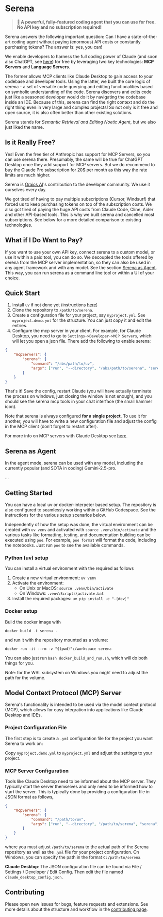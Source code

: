 # Serena

> **🚀 A powerful, fully-featured coding agent that you can use for free. No API key and no subscription required!**


Serena answers the following important question: 
Can I have a state-of-the-art coding agent without paying (enormous) API costs 
or constantly purchasing tokens? The answer is: yes, you can!

We enable developers to harness the full coding power of Claude 
(and soon also ChatGPT, see [here](https://x.com/OpenAIDevs/status/1904957755829481737)) 
for free by leveraging two key technologies: 
**MCP Servers** and **Language Servers**.

The former allows MCP clients like Claude Desktop to gain access to your codebase and developer
tools. Using the latter, we built the core logic of serena - a set of versatile code querying
and editing functionalities based on symbolic understanding of the code. Serena discovers and
edits code just like a seasoned developer would do it by navigating the codebase inside an IDE.
Because of this, serena can find the right context and do the right thing even in very large and
complex projects! So not only is it free and open source, it is also often better than other existing
solutions.

Serena stands for *Semantic Retrieval and Editing Noetic Agent*, but we also just liked the name.


## Is it Really Free?

Yes! Even the free tier of Anthropic has support for MCP Servers, so you can use serena there.
Presumably, the same will be true for ChatGPT Desktop once they add support for MCP servers.
But we do recommend to buy the Claude Pro subscription for 20$ per month as this way the rate
limits are much higher.

Serena is [Oraios AI](https://oraios-ai.de/)'s contribution to the developer community. We use it ourselves every day.

We got tired of having to pay multiple
subscriptions (Cursor, Windsurf) that forced us to keep purchasing tokens on top of the subscription costs.
We also got tired of paying the huge API costs from Claude Code, Cline, Aider and other API-based tools.
This is why we built serena and cancelled most subscriptions. 
See below for a more detailed comparison to existing technologies.

## What if I Do Want to Pay?

If you want to use your own API key, connect serena to a custom model,
or use it within a paid tool, you can do so.
We decoupled the tools offered by serena from the MCP server implementation, so they can also
be used in any agent framework and with any model. See the section [Serena as Agent](#serena-as-agent).
This way, you can run serena as a command line tool or within a UI of your choice.

## Quick Start

1. Install `uv` if not done yet (instructions [here](https://docs.astral.sh/uv/getting-started/installation/))
2. Clone the repository to `/path/to/serena`.
3. Create a configuration file for your project, say `myproject.yml`. See `myproject.demo.yml` for the structure. 
   You can just copy it and edit the entries.
4. Configure the mcp server in your client. For example, for Claude Desktop, you need to go to `Settings->Developer->MCP Servers`,
   which will let you open a json file. There add the following to enable serena:

```json
{
    "mcpServers": {
        "serena": {
            "command": "/abs/path/to/uv",
            "args": ["run", "--directory", "/abs/path/to/serena", "serena", "/abs/path/to/myproject.yml"]
        }
    }
}
```

That's it! Save the config, restart Claude (you will have actually terminate the process on windows, just closing the window is not enough),
and you should see the serena mcp tools in your chat interface (the small hammer icon).

Note that serena is always configured **for a single project**. To use it for another, you will have to
write a new configuration file and adjust the config in the MCP client (don't forget to restart after).

For more info on MCP servers with Claude Desktop see [here](https://modelcontextprotocol.io/quickstart/user).

## Serena as Agent

In the agent mode, serena can be used with any model, including the currently popular (and SOTA in coding)
Gemini-2.5-pro.

...

## Getting Started

You can have a local uv or docker-interpeter based setup. The repository is also 
configured to seamlessly working within a GitHub Codespace. See the instructions
for the various setup scenarios below.

Independently of how the setup was done, the virtual environment can be 
created with `uv venv` and
activated with
`source .venv/bin/activate` and the various tasks like formatting, testing, and documentation building
can be executed using `poe`. For example, `poe format` will format the code, including the 
notebooks. Just run `poe` to see the available commands.

### Python (uv) setup

You can install a virtual environment with the required as follows

1. Create a new virtual environment: `uv venv`
2. Activate the environment:
    * On Unix or MacOS: `source .venv/bin/activate`
    * On Windows: `.venv\Scripts\activate.bat`
3. Install the required packages: `uv pip install -e ".[dev]"`

### Docker setup

Build the docker image with

```shell
docker build -t serena .
```

and run it with the repository mounted as a volume:

```shell
docker run -it --rm -v "$(pwd)":/workspace serena
```

You can also just run `bash docker_build_and_run.sh`, which will do both things
for you.

Note: for the WSL subsystem on Windows you might need to adjust the path for the
volume.

## Model Context Protocol (MCP) Server

Serena's functionality is intended to be used via the model context protocol (MCP),
which allows for easy integration into applications like Claude Desktop and IDEs.

### Project Configuration File

The first step is to create a `.yml` configuration file for the project you want
Serena to work on:

Copy `myproject.demo.yml` to `myproject.yml` and adjust the settings to your project.

### MCP Server Configuration

Tools like Claude Desktop need to be informed about the MCP server.
They typically start the server themselves and only need to be informed how to start
the server. 
This is typically done by providing a configuration file in JSON format as follows,

```json
{
    "mcpServers": {
        "serena": {
            "command": "/path/to/uv",
            "args": ["run", "--directory", "/path/to/serena", "serena", "/path/to/myproject.yml"]
        }
    }
}
```

where you must adjust `/path/to/serena` to the actual path of the Serena repository as well as the `.yml` file
for your project configuration.
On Windows, you can specify the path in the format `C:/path/to/serena`.

**Claude Desktop**: The JSON configuration file can be found via File / Settings / Developer / Edit Config. 
    Then edit the file named `claude_desktop_config.json`.

## Contributing

Please open new issues for bugs, feature requests and extensions. See more details about the structure and
workflow in the [contributing page](docs/04_contributing/04_contributing.rst).
